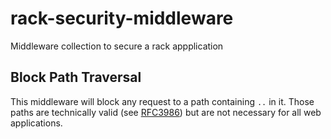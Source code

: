 # rack-security-middleware
Middleware collection to secure a rack appplication

## Block Path Traversal
This middleware will block any request to a path containing `..` in it.
Those paths are technically valid (see [RFC3986](https://tools.ietf.org/html/rfc3986)) but are not necessary for all web applications.
